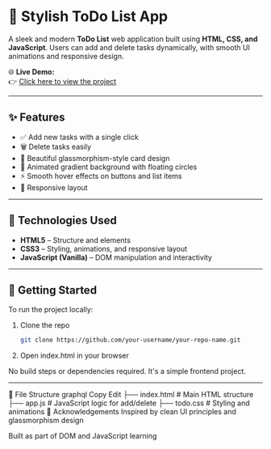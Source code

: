 # 📝 Stylish ToDo List App

A sleek and modern **ToDo List** web application built using **HTML, CSS, and JavaScript**. Users can add and delete tasks dynamically, with smooth UI animations and responsive design.

🌐 **Live Demo:**  
👉 [Click here to view the project](https://basic-to-do-html-css-js.vercel.app/)

---

## ✨ Features

- ✅ Add new tasks with a single click
- 🗑️ Delete tasks easily
- 🎨 Beautiful glassmorphism-style card design
- 🌈 Animated gradient background with floating circles
- ⚡ Smooth hover effects on buttons and list items
- 📱 Responsive layout

---

## 📂 Technologies Used

- **HTML5** – Structure and elements
- **CSS3** – Styling, animations, and responsive layout
- **JavaScript (Vanilla)** – DOM manipulation and interactivity

---

## 🚀 Getting Started

To run the project locally:

1. Clone the repo  
   ```bash
   git clone https://github.com/your-username/your-repo-name.git

2. Open index.html in your browser

No build steps or dependencies required. It's a simple frontend project.

---

📁 File Structure
graphql
Copy
Edit
├── index.html      # Main HTML structure
├── app.js          # JavaScript logic for add/delete
├── todo.css        # Styling and animations
🙌 Acknowledgements
Inspired by clean UI principles and glassmorphism design

Built as part of DOM and JavaScript learning


